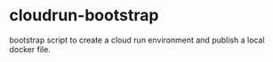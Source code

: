 # cloudrun-bootstrap
bootstrap script to create a cloud run environment and publish a local docker file.
